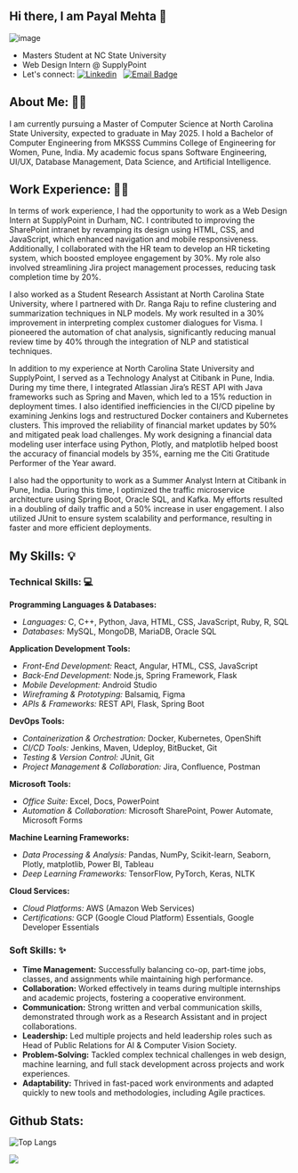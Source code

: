 ## Hi there, I am Payal Mehta 👋

<!--
**m-payal/m-payal** is a ✨ _special_ ✨ repository because its `README.md` (this file) appears on your GitHub profile.

Here are some ideas to get you started:

- 🔭 I’m currently working on ...
- 🌱 I’m currently learning ...
- 👯 I’m looking to collaborate on ...
- 🤔 I’m looking for help with ...
- 💬 Ask me about ...
- 📫 How to reach me: ...
- 😄 Pronouns: ...
- ⚡ Fun fact: ...
-->
![image](https://github.com/user-attachments/assets/2cb818c3-502f-4e53-8f03-56e22d27e071)



- Masters Student at NC State University
- Web Design Intern @ SupplyPoint
- Let's connect:
[![Linkedin](https://img.shields.io/badge/LinkedIn-0077B5?style=for-the-badge&logo=linkedin&logoColor=white)](https://www.linkedin.com/in/payal-mehta18/)
&nbsp;
[![Email Badge](https://img.shields.io/badge/Gmail-D14836?style=for-the-badge&logo=gmail&logoColor=white)](mehta.payal2000@gmail.com)

## About Me: 🙋‍♀️

I am currently pursuing a Master of Computer Science at North Carolina State University, expected to graduate in May 2025. I hold a Bachelor of Computer Engineering from MKSSS Cummins College of Engineering for Women, Pune, India. My academic focus spans Software Engineering, UI/UX, Database Management, Data Science, and Artificial Intelligence.


## Work Experience: 👩‍💻

In terms of work experience, I had the opportunity to work as a Web Design Intern at SupplyPoint in Durham, NC. I contributed to improving the SharePoint intranet by revamping its design using HTML, CSS, and JavaScript, which enhanced navigation and mobile responsiveness. Additionally, I collaborated with the HR team to develop an HR ticketing system, which boosted employee engagement by 30%. My role also involved streamlining Jira project management processes, reducing task completion time by 20%.

I also worked as a Student Research Assistant at North Carolina State University, where I partnered with Dr. Ranga Raju to refine clustering and summarization techniques in NLP models. My work resulted in a 30% improvement in interpreting complex customer dialogues for Visma. I pioneered the automation of chat analysis, significantly reducing manual review time by 40% through the integration of NLP and statistical techniques.

In addition to my experience at North Carolina State University and SupplyPoint, I served as a Technology Analyst at Citibank in Pune, India. During my time there, I integrated Atlassian Jira’s REST API with Java frameworks such as Spring and Maven, which led to a 15% reduction in deployment times. I also identified inefficiencies in the CI/CD pipeline by examining Jenkins logs and restructured Docker containers and Kubernetes clusters. This improved the reliability of financial market updates by 50% and mitigated peak load challenges. My work designing a financial data modeling user interface using Python, Plotly, and matplotlib helped boost the accuracy of financial models by 35%, earning me the Citi Gratitude Performer of the Year award.

I also had the opportunity to work as a Summer Analyst Intern at Citibank in Pune, India. During this time, I optimized the traffic microservice architecture using Spring Boot, Oracle SQL, and Kafka. My efforts resulted in a doubling of daily traffic and a 50% increase in user engagement. I also utilized JUnit to ensure system scalability and performance, resulting in faster and more efficient deployments.

## My Skills: 💡

### Technical Skills: 💻

**Programming Languages & Databases:**
- _Languages:_ C, C++, Python, Java, HTML, CSS, JavaScript, Ruby, R, SQL
- _Databases:_ MySQL, MongoDB, MariaDB, Oracle SQL

**Application Development Tools:**
- _Front-End Development:_ React, Angular, HTML, CSS, JavaScript
- _Back-End Development:_ Node.js, Spring Framework, Flask
- _Mobile Development:_ Android Studio
- _Wireframing & Prototyping:_ Balsamiq, Figma
- _APIs & Frameworks:_ REST API, Flask, Spring Boot

**DevOps Tools:**
- _Containerization & Orchestration:_ Docker, Kubernetes, OpenShift
- _CI/CD Tools:_ Jenkins, Maven, Udeploy, BitBucket, Git
- _Testing & Version Control:_ JUnit, Git
- _Project Management & Collaboration:_ Jira, Confluence, Postman

**Microsoft Tools:**
- _Office Suite:_ Excel, Docs, PowerPoint
- _Automation & Collaboration:_ Microsoft SharePoint, Power Automate, Microsoft Forms

**Machine Learning Frameworks:**
- _Data Processing & Analysis:_ Pandas, NumPy, Scikit-learn, Seaborn, Plotly, matplotlib, Power BI, Tableau
- _Deep Learning Frameworks:_ TensorFlow, PyTorch, Keras, NLTK

**Cloud Services:**
- _Cloud Platforms:_ AWS (Amazon Web Services)
- _Certifications:_ GCP (Google Cloud Platform) Essentials, Google Developer Essentials


### Soft Skills: ✨

- **Time Management:** Successfully balancing co-op, part-time jobs, classes, and assignments while maintaining high performance.
- **Collaboration:** Worked effectively in teams during multiple internships and academic projects, fostering a cooperative environment.
- **Communication:** Strong written and verbal communication skills, demonstrated through work as a Research Assistant and in project collaborations.
- **Leadership:** Led multiple projects and held leadership roles such as Head of Public Relations for AI & Computer Vision Society.
- **Problem-Solving:** Tackled complex technical challenges in web design, machine learning, and full stack development across projects and work experiences.
- **Adaptability:** Thrived in fast-paced work environments and adapted quickly to new tools and methodologies, including Agile practices.

## Github Stats:

![Top Langs](https://github-readme-stats.vercel.app/api/top-langs/?username=m-payal&hide_progress=true)

![](https://api.visitorbadge.io/api/VisitorHit?user=m-payalf&repo=github-visitors-badge&countColor=%237B1E7A)
